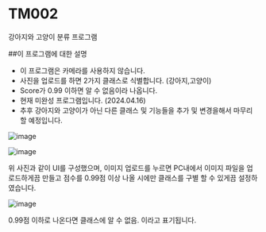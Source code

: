 # TM002
강아지와 고양이 분류 프로그램

##이 프로그램에 대한 설명

- 이 프로그램은 카메라를 사용하지 않습니다.
- 사진을 업로드를 하면 2가지 클래스로 식별합니다. (강아지,고양이)
- Score가 0.99 이하면 알 수 없음이라 나옵니다.
- 현재 미완성 프로그램입니다. (2024.04.16)
- 추후 강아지와 고양이가 아닌 다른 클래스 및 기능들을 추가 및 변경을해서 마무리 할 예정입니다.


![image](https://github.com/thsaudgh8/TM001/assets/165768655/5364bdcc-7ace-4611-9674-3f1bf90fea70)

![image](https://github.com/thsaudgh8/TM001/assets/165768655/f357ab63-5190-41d8-b935-160736d4400b)

위 사진과 같이 UI를 구성했으며, 이미지 업로드를 누르면 PC내에서 이미지 파일을 업로드하게끔 만들고 점수를 0.99점 이상 나올 시에만 클래스를 구별 할 수 있게끔 설정하였습니다.


![image](https://github.com/thsaudgh8/TM001/assets/165768655/8ce9e7ab-f124-45c2-b14d-e836d1115279)

0.99점 이하로 나온다면 클래스에 알 수 없음. 이라고 표기됩니다.
